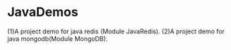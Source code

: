 # JavaDemos
(1)A project demo for java redis (Module JavaRedis).
(2)A project demo for java mongodb(Module MongoDB).
